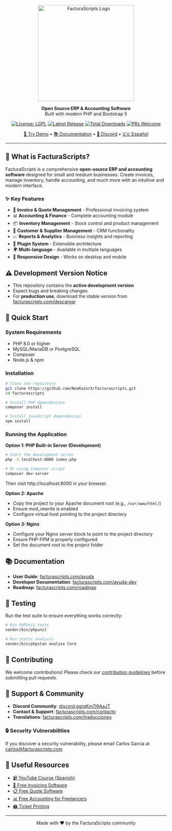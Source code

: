<p align="center">
  <a href="https://facturascripts.com">
    <img src="https://upload.wikimedia.org/wikipedia/commons/d/de/Logo-FacturaScripts.png" width="300" title="FacturaScripts Logo" alt="FacturaScripts Logo">
  </a>
</p>

<p align="center">
  <strong>Open Source ERP & Accounting Software</strong><br>
  Built with modern PHP and Bootstrap 5
</p>

<p align="center">
  <a href="https://opensource.org/licenses/LGPL"><img src="https://img.shields.io/badge/license-LGPL-green.svg?color=2670c9&style=for-the-badge&label=License&logoColor=000000&labelColor=ececec" alt="License: LGPL"></a>
  <a href="https://github.com/NeoRazorX/facturascripts/releases/latest"><img src="https://img.shields.io/github/v/release/NeoRazorX/facturascripts?style=for-the-badge&logo=github&logoColor=white" alt="Latest Release"></a>
  <a href="https://github.com/NeoRazorX/facturascripts/releases"><img src="https://img.shields.io/github/downloads/NeoRazorX/facturascripts/total?style=for-the-badge&logo=github&logoColor=white" alt="Total Downloads"></a>
  <a href="https://github.com/NeoRazorX/facturascripts/pulls"><img alt="PRs Welcome" src="https://img.shields.io/badge/PRs_Welcome-brightgreen?style=for-the-badge"></a>
</p>

<p align="center">
  <a href="https://facturascripts.com/probar-online">🚀 Try Demo</a> •
  <a href="#-documentation">📚 Documentation</a> •
  <a href="https://discord.gg/qKm7j9AaJT">💬 Discord</a> •
  <a href="README_ES.md">🇪🇸 Español</a>
</p>

---

## 🎯 What is FacturaScripts?

FacturaScripts is a comprehensive **open-source ERP and accounting software** designed for small and medium businesses. Create invoices, manage inventory, handle accounting, and much more with an intuitive and modern interface.

### ✨ Key Features

- 🧾 **Invoice & Quote Management** - Professional invoicing system
- 📊 **Accounting & Finance** - Complete accounting module
- 📦 **Inventory Management** - Stock control and product management  
- 👥 **Customer & Supplier Management** - CRM functionality
- 📈 **Reports & Analytics** - Business insights and reporting
- 🔌 **Plugin System** - Extensible architecture
- 🌍 **Multi-language** - Available in multiple languages
- 📱 **Responsive Design** - Works on desktop and mobile

## ⚠️ Development Version Notice

- This repository contains the **active development version**
- Expect bugs and breaking changes
- For **production use**, download the stable version from [facturascripts.com/descargar](https://facturascripts.com/descargar)

## 🚀 Quick Start

### System Requirements
- PHP 8.0 or higher
- MySQL/MariaDB or PostgreSQL
- Composer
- Node.js & npm

### Installation

```bash
# Clone the repository
git clone https://github.com/NeoRazorX/facturascripts.git
cd facturascripts

# Install PHP dependencies
composer install

# Install JavaScript dependencies
npm install
```

### Running the Application

**Option 1: PHP Built-in Server (Development)**
```bash
# Start the development server
php -S localhost:8000 index.php

# Or using Composer script
composer dev-server
```
Then visit http://localhost:8000 in your browser.

**Option 2: Apache**
- Copy the project to your Apache document root (e.g., `/var/www/html/`)
- Ensure mod_rewrite is enabled
- Configure virtual host pointing to the project directory

**Option 3: Nginx**
- Configure your Nginx server block to point to the project directory
- Ensure PHP-FPM is properly configured
- Set the document root to the project folder

## 📚 Documentation

- **User Guide**: [facturascripts.com/ayuda](https://facturascripts.com/ayuda)
- **Developer Documentation**: [facturascripts.com/ayuda-dev](https://facturascripts.com/ayuda-dev)
- **Roadmap**: [facturascripts.com/roadmap](https://facturascripts.com/roadmap)

## 🧪 Testing

Run the test suite to ensure everything works correctly:

```bash
# Run PHPUnit tests
vendor/bin/phpunit

# Run static analysis
vendor/bin/phpstan analyse Core
```

## 🤝 Contributing

We welcome contributions! Please check our [contribution guidelines](https://facturascripts.com/colabora) before submitting pull requests.

## 💬 Support & Community

- **Discord Community**: [discord.gg/qKm7j9AaJT](https://discord.gg/qKm7j9AaJT)
- **Contact & Support**: [facturascripts.com/contacto](https://facturascripts.com/contacto)
- **Translations**: [facturascripts.com/traducciones](https://facturascripts.com/traducciones)

### 🔒 Security Vulnerabilities

If you discover a security vulnerability, please email Carlos García at [carlos@facturascripts.com](mailto:carlos@facturascripts.com)

## 🔗 Useful Resources

- [📹 YouTube Course (Spanish)](https://www.youtube.com/watch?v=rGopZA3ErzE&list=PLNxcJ5CWZ8V6nfeVu6vieKI_d8a_ObLfY)
- [🧾 Free Invoicing Software](https://facturascripts.com/programa-para-hacer-facturas)
- [📋 Free Quote Software](https://facturascripts.com/programa-de-presupuestos)
- [📊 Free Accounting for Freelancers](https://facturascripts.com/software-contabilidad)
- [🖨️ Ticket Printing](https://facturascripts.com/remote-printer)

---

<p align="center">
  Made with ❤️ by the FacturaScripts community
</p>